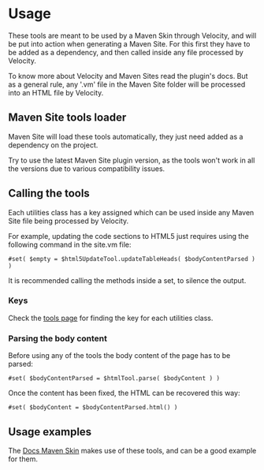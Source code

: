# Usage

These tools are meant to be used by a Maven Skin through Velocity, and will be put into action when generating a Maven Site. For this first they have to be added as a dependency, and then called inside any file processed by Velocity.

To know more about Velocity and Maven Sites read the plugin's docs. But as a general rule, any '.vm' file in the Maven Site folder will be processed into an HTML file by Velocity.

## Maven Site tools loader

Maven Site will load these tools automatically, they just need added as a dependency on the project.

Try to use the latest Maven Site plugin version, as the tools won't work in all the versions due to various compatibility issues.

## Calling the tools

Each utilities class has a key assigned which can be used inside any Maven Site file being processed by Velocity.

For example, updating the code sections to HTML5 just requires using the following command in the site.vm file:

```
#set( $empty = $html5UpdateTool.updateTableHeads( $bodyContentParsed ) )
```

It is recommended calling the methods inside a set, to silence the output.

### Keys

Check the [tools page][tools] for finding the key for each utilities class.

### Parsing the body content

Before using any of the tools the body content of the page has to be parsed:

```
#set( $bodyContentParsed = $htmlTool.parse( $bodyContent ) )
```

Once the content has been fixed, the HTML can be recovered this way:

```
#set( $bodyContent = $bodyContentParsed.html() )
```

## Usage examples

The [Docs Maven Skin][docs-skin] makes use of these tools, and can be a good example for them.

[tools]: ./tools.html

[docs-skin]: https://github.com/Bernardo-MG/docs-maven-skin